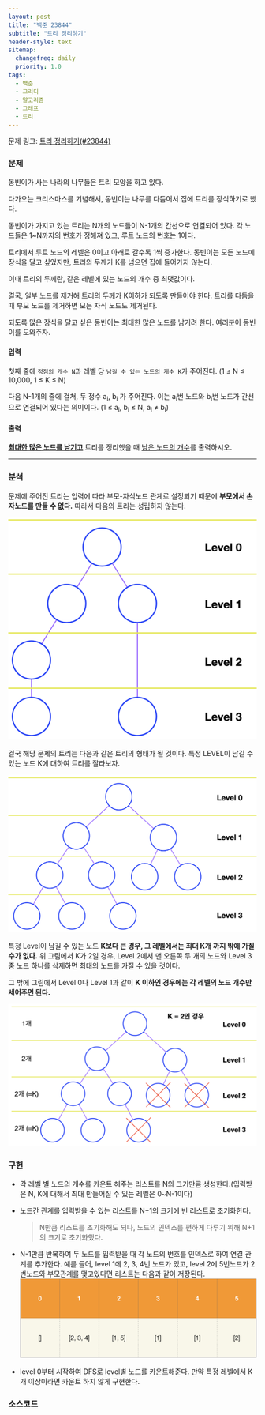 ```yaml
---
layout: post
title: "백준 23844"
subtitle: "트리 정리하기"
header-style: text
sitemap:
  changefreq: daily
  priority: 1.0
tags:
  - 백준
  - 그리디
  - 알고리즘
  - 그래프
  - 트리
---
```


문제 링크: [트리 정리하기(#23844)](https://www.acmicpc.net/problem/23844)

### 문제

동빈이가 사는 나라의 나무들은 트리 모양을 하고 있다.

다가오는 크리스마스를 기념해서, 동빈이는 나무를 다듬어서 집에 트리를 장식하기로 했다.

동빈이가 가지고 있는 트리는 N개의 노드들이 N-1개의 간선으로 연결되어 있다. 각 노드들은 1~N까지의 번호가 정해져 있고, 루트 노드의 번호는 1이다.

트리에서 루트 노드의 레벨은 0이고 아래로 갈수록 1씩 증가한다. 동빈이는 모든 노드에 장식을 달고 싶었지만, 트리의 두께가 K를 넘으면 집에 들어가지 않는다.

이때 트리의 두께란, 같은 레벨에 있는 노드의 개수 중 최댓값이다.

결국, 일부 노드를 제거해 트리의 두께가 K이하가 되도록 만들어야 한다. 트리를 다듬을 때 부모 노드를 제거하면 모든 자식 노드도 제거된다.

되도록 많은 장식을 달고 싶은 동빈이는 최대한 많은 노드를 남기려 한다. 여러분이 동빈이를 도와주자.

#### 입력

첫째 줄에 `정점의 개수 N`과 레벨 당 `남길 수 있는 노드의 개수 K`가 주어진다. (1 ≤ N ≤ 10,000, 1 ≤ K ≤ N)

다음 N-1개의 줄에 걸쳐, 두 정수 a<sub>i</sub>, b<sub>i</sub> 가 주어진다. 이는 a<sub>i</sub>번 노드와 b<sub>i</sub>번 노드가 간선으로 연결되어 있다는 의미이다. (1 ≤ a<sub>i</sub>, b<sub>i</sub> ≤ N, a<sub>i</sub> ≠ b<sub>i</sub>)

#### 출력

<u>**최대한 많은 노드를 남기고**</u> 트리를 정리했을 때 <u>남은 노드의 개수</u>를 출력하시오.

---

### 분석

문제에 주어진 트리는 입력에 따라 부모-자식노드 관계로 설정되기 때문에 **부모에서 손자노드를 만들 수 없다.**
따라서 다음의 트리는 성립하지 않는다.

<!-- ![image](https://user-images.githubusercontent.com/57972338/149640716-70450dc8-87dc-480a-bf2a-99b4296afc59.png) -->

![성립되지않는 노드](/img/in-post/boj/23844/grandson_node.png)

결국 해당 문제의 트리는 다음과 같은 트리의 형태가 될 것이다.
특정 LEVEL이 남길 수 있는 노드 K에 대하여 트리를 잘라보자.

![성립되는노드](/img/in-post/boj/23844/tree.png)

특정 Level이 남길 수 있는 노드 **K보다 큰 경우, 그 레벨에서는 최대 K개 까지 밖에 가질 수가 없다.** 위 그림에서 K가 2일 경우, Level 2에서 맨 오른쪽 두 개의 노드와 Level 3 중 노드 하나를 삭제하면 최대의 노드를 가질 수 있을 것이다.

그 밖에 그림에서 Level 0나 Level 1과 같이 **K 이하인 경우에는 각 레벨의 노드 개수만 세어주면 된다.**

![삭제노드](/img/in-post/boj/23844/delete_node.png)

### 구현

- 각 레벨 별 노드의 개수를 카운트 해주는 리스트를 N의 크기만큼 생성한다.(입력받은 N, K에 대해서 최대 만들어질 수 있는 레벨은 0~N-1이다)

- 노드간 관계를 입력받을 수 있는 리스트를 N+1의 크기에 빈 리스트로 초기화한다.

  > N만큼 리스트를 초기화해도 되나, 노드의 인덱스를 편하게 다루기 위해 N+1의 크기로 초기화했다.

- N-1만큼 반복하여 두 노드를 입력받을 때 각 노드의 번호를 인덱스로 하여 연결 관계를 추가한다.
  예를 들어, level 1에 2, 3, 4번 노드가 있고, level 2에 5번노드가 2번노드와 부모관계를 맺고있다면 리스트는 다음과 같이 저장된다.
  ![graph-relation](/img/in-post/boj/23844/graph_list.png)

- level 0부터 시작하여 DFS로 level별 노드를 카운트해준다. 만약 특정 레벨에서 K개 이상이라면 카운트 하지 않게 구현한다.

### 소스코드

<script src="https://gist.github.com/WhiteHyun/2d9b5493aa48c1131c317d1ea4cae31b.js"></script>
